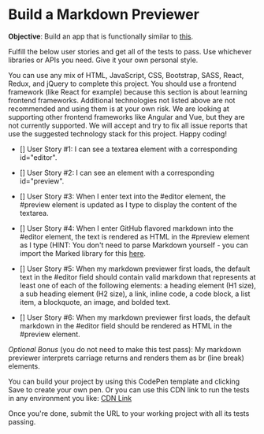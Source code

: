 # Build a Markdown Previewer

**Objective**: Build an app that is functionally similar to [this](https://codepen.io/freeCodeCamp/full/GrZVVO).

Fulfill the below user stories and get all of the tests to pass. Use whichever libraries or APIs you need. Give it your own personal style.

You can use any mix of HTML, JavaScript, CSS, Bootstrap, SASS, React, Redux, and jQuery to complete this project. You should use a frontend framework (like React for example) because this section is about learning frontend frameworks. Additional technologies not listed above are not recommended and using them is at your own risk. We are looking at supporting other frontend frameworks like Angular and Vue, but they are not currently supported. We will accept and try to fix all issue reports that use the suggested technology stack for this project. Happy coding!

- [] User Story #1: I can see a textarea element with a corresponding id="editor".

- [] User Story #2: I can see an element with a corresponding id="preview".

- [] User Story #3: When I enter text into the #editor element, the #preview element is updated as I type to display the content of the textarea.

- [] User Story #4: When I enter GitHub flavored markdown into the #editor element, the text is rendered as HTML in the #preview element as I type (HINT: You don't need to parse Markdown yourself - you can import the Marked library for this [here](https://cdnjs.com/libraries/marked).

- [] User Story #5: When my markdown previewer first loads, the default text in the #editor field should contain valid markdown that represents at least one of each of the following elements: a heading element (H1 size), a sub heading element (H2 size), a link, inline code, a code block, a list item, a blockquote, an image, and bolded text.

- [] User Story #6: When my markdown previewer first loads, the default markdown in the #editor field should be rendered as HTML in the #preview element.

*Optional Bonus* (you do not need to make this test pass): My markdown previewer interprets carriage returns and renders them as br (line break) elements.

You can build your project by using this CodePen template and clicking Save to create your own pen. Or you can use this CDN link to run the tests in any environment you like: [CDN Link](https://cdn.freecodecamp.org/testable-projects-fcc/v1/bundle.js)

Once you're done, submit the URL to your working project with all its tests passing.
